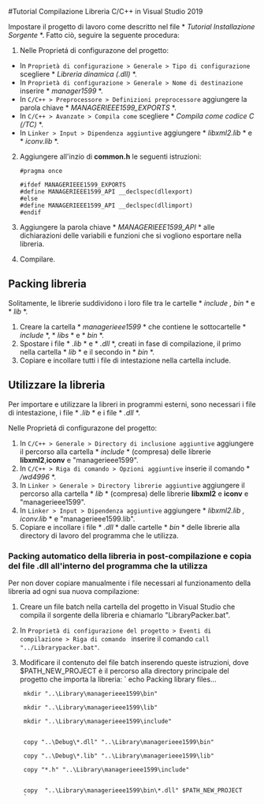 #Tutorial Compilazione Libreria C/C++ in Visual Studio 2019

Impostare il progetto di lavoro come descritto nel file * *Tutorial Installazione Sorgente* *. Fatto ciò, seguire la seguente procedura:

1. Nelle Proprietá di configurazone del progetto:
  - In `Proprietà di configurazione > Generale > Tipo di configurazione` scegliere * *Libreria dinamica (.dll)* *.
  - In `Proprietà di configurazione > Generale > Nome di destinazione` inserire * *manager1599* *.
  - In `C/C++ > Preprocessore > Definizioni preprocessore` aggiungere la parola chiave * *MANAGERIEEE1599_EXPORTS* *.
  - In `C/C++ > Avanzate > Compila come` scegliere * *Compila come codice C (/TC)* *.
  - In `Linker > Input > Dipendenza aggiuntive` aggiungere * *libxml2.lib* * e * *iconv.lib* *.
2. Aggiungere all'inzio di **common.h** le seguenti istruzioni:
      ```
      #pragma once

      #ifdef MANAGERIEEE1599_EXPORTS
      #define MANAGERIEEE1599_API __declspec(dllexport)
      #else
      #define MANAGERIEEE1599_API __declspec(dllimport)
      #endif
      ```
      
3. Aggiungere la parola chiave * *MANAGERIEEE1599_API* * alle dichiarazioni delle variabili e funzioni che si vogliono esportare nella libreria.

4. Compilare.

## Packing libreria

Solitamente, le librerie suddividono i loro file tra le cartelle * *include* *,* *bin* * e * *lib* *.

1. Creare la cartella * *managerieee1599* * che contiene le sottocartelle * *include* *, * *libs* * e * *bin* *.
2. Spostare i file * *.lib* * e * *.dll* *, creati in fase di compilazione, il primo nella cartella * *lib* * e il secondo in * *bin* *.
3. Copiare e incollare tutti i file di intestazione nella cartella include.

## Utilizzare la libreria

Per importare e utilizzare la libreri in programmi esterni, sono necessari i file di intestazione, i file * *.lib* * e i file  * *.dll* *.


Nelle Proprietá di configurazone del progetto:
1. In `C/C++ > Generale > Directory di inclusione aggiuntive` aggiungere il percorso alla cartella * *include* * (compresa) delle librerie **libxml2**,**iconv** e "managerieee1599".
2. In `C/C++ > Riga di comando > Opzioni aggiuntive` inserie il comando * */wd4996* *.
3. In `Linker > Generale > Directory librerie aggiuntive` aggiungere il percorso alla cartella * *lib* * (compresa) delle librerie **libxml2** e **iconv** e "managerieee1599".
4. In `Linker > Input > Dipendenza aggiuntive` aggiungere * *libxml2.lib* *,* *iconv.lib* * e "managerieee1599.lib".
5. Copiare e incollare i file * *.dll* * dalle cartelle * *bin* * delle librerie alla directory di lavoro del programma che le utilizza.

### Packing automatico della libreria in post-compilazione e copia del file .dll all'interno del programma che la utilizza

Per non dover copiare manualmente i file necessari al funzionamento della libreria ad ogni sua nuova compilazione:

1. Creare un file batch nella cartella del progetto in Visual Studio che compila il sorgente della libreria e chiamarlo "LibraryPacker.bat".
2. In `Proprietà di configurazione del progetto > Eventi di compilazione > Riga di comando ` inserire il comando `call "../Librarypacker.bat"`.
3. Modificare il contenuto del file batch inserendo queste istruzioni, dove $PATH_NEW_PROJECT è il percorso alla directory principale del progetto che importa la libreria:
        `
        echo Packing library files...

        mkdir "..\Library\managerieee1599\bin"

        mkdir "..\Library\managerieee1599\lib"

        mkdir "..\Library\managerieee1599\include"


        copy "..\Debug\*.dll" "..\Library\managerieee1599\bin"

        copy "..\Debug\*.lib" "..\Library\managerieee1599\lib"

        copy "*.h" "..\Library\managerieee1599\include"


        copy  "..\Library\managerieee1599\bin\*.dll" $PATH_NEW_PROJECT
        `
